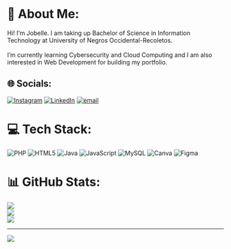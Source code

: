 # 💫 About Me:
Hi! I’m Jobelle. I am taking up Bachelor of Science in Information Technology at University of Negros Occidental-Recoletos.<br><br>I’m currently learning Cybersecurity and Cloud Computing and I am also interested in Web Development for building my portfolio.


## 🌐 Socials:
[![Instagram](https://img.shields.io/badge/Instagram-%23E4405F.svg?logo=Instagram&logoColor=white)](https://instagram.com/@jobelleei_) [![LinkedIn](https://img.shields.io/badge/LinkedIn-%230077B5.svg?logo=linkedin&logoColor=white)](https://linkedin.com/in/https://www.linkedin.com/in/jobelle-gepanago-686a5736b/) [![email](https://img.shields.io/badge/Email-D14836?logo=gmail&logoColor=white)](mailto:jobellegepanago12@gmail.com) 

# 💻 Tech Stack:
![PHP](https://img.shields.io/badge/php-%23777BB4.svg?style=flat&logo=php&logoColor=white) ![HTML5](https://img.shields.io/badge/html5-%23E34F26.svg?style=flat&logo=html5&logoColor=white) ![Java](https://img.shields.io/badge/java-%23ED8B00.svg?style=flat&logo=openjdk&logoColor=white) ![JavaScript](https://img.shields.io/badge/javascript-%23323330.svg?style=flat&logo=javascript&logoColor=%23F7DF1E) ![MySQL](https://img.shields.io/badge/mysql-4479A1.svg?style=flat&logo=mysql&logoColor=white) ![Canva](https://img.shields.io/badge/Canva-%2300C4CC.svg?style=flat&logo=Canva&logoColor=white) ![Figma](https://img.shields.io/badge/figma-%23F24E1E.svg?style=flat&logo=figma&logoColor=white)
# 📊 GitHub Stats:
![](https://github-readme-stats.vercel.app/api?username=jobelleei&theme=rose&hide_border=true&include_all_commits=false&count_private=false)<br/>
![](https://nirzak-streak-stats.vercel.app/?user=jobelleei&theme=rose&hide_border=true)<br/>
![](https://github-readme-stats.vercel.app/api/top-langs/?username=jobelleei&theme=rose&hide_border=true&include_all_commits=false&count_private=false&layout=compact)

---
[![](https://visitcount.itsvg.in/api?id=jobelleei&icon=0&color=10)](https://visitcount.itsvg.in)

<!-- Proudly created with GPRM ( https://gprm.itsvg.in ) -->
